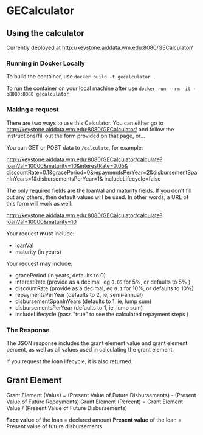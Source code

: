 # GECalculator

## Using the calculator

Currently deployed at http://keystone.aiddata.wm.edu:8080/GECalculator/

### Running in Docker Locally

To build the container, use
`docker build -t gecalculator .`

To run the container on your local machine after use
`docker run --rm -it -p8080:8080 gecalculator`

### Making a request

There are two ways to use this Calculator. You can either go to http://keystone.aiddata.wm.edu:8080/GECalculator/ and follow the instructions/fill out the form provided on that page, or...

You can GET or POST  data to `/calculate`, for example:

http://keystone.aiddata.wm.edu:8080/GECalculator/calculate?loanVal=10000&maturity=10&interestRate=0.05& discountRate=0.1&gracePeriod=0&repaymentsPerYear=2&disbursementSpanInYears=1&disbursementsPerYear=1& includeLifecycle=false

The only required fields are the loanVal and maturity fields. If you don't fill out any others, then default values will be used. In other words, a URL of this form will work as well:

http://keystone.aiddata.wm.edu:8080/GECalculator/calculate?loanVal=10000&maturity=10

Your request __must__ include:

- loanVal 
- maturity (in years)

Your request __may__ include:

- gracePeriod (in years, defaults to 0)
- interestRate (provide as a decimal, eg `0.05` for 5%, or defaults to 5% )
- discountRate (provide as a decimal, eg `0.1` for 10%, or defaults to 10%)
- repaymentsPerYear (defaults to 2, ie, semi-annual)
- disbursementSpanInYears (defaults to 1, ie, lump sum)
- disbursementsPerYear (defaults to 1, ie, lump sum)
- includeLifecycle (pass "true" to see the calculated repayment steps )

### The Response
The JSON response includes the grant element value and grant element percent, as well as all values used in calculating the grant element.

If you request the loan lifecycle, it is also returned.

## Grant Element

Grant Element (Value) = (Present Value of Future Disbursements) - (Present Value of Future Repayments)
Grant Element (Percent) = Grant Element Value / (Present Value of Future Disbursements)

__Face value__ of the loan = declared amount
__Present value__ of the loan = Present value of future disbursements
